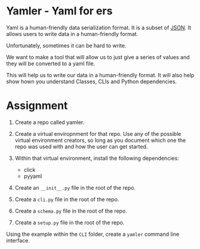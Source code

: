# Yamler - Yaml for ers 

Yaml is a human-friendly data serialization format. It is a subset of [JSON](https://en.wikipedia.org/wiki/JSON). It allows users to write data in a human-friendly format.

Unfortunately, sometimes it can be hard to write. 

We want to make a tool that will allow us to just give a series of values and they will be converted to a yaml file.

This will help us to write our data in a human-friendly format. It will also help show hown you understand Classes, CLIs and Python dependencies.


# Assignment

1. Create a repo called yamler.
2. Create a virtual enviropnment for that repo. Use any of the possible virtual environment creators, so long as you document which one the repo was used with and how the user can get started.
3. Within that virtual environment, install the following dependencies:
    - click
    - pyyaml

4. Create an `__init__.py` file in the root of the repo. 
5. Create a `cli.py` file in the root of the repo.
6. Create a `schema.py` file in the root of the repo.
7. Create a `setup.py` file in the root of the repo.

Using the example within the `CLI` folder, create a `yamler` command line interface.